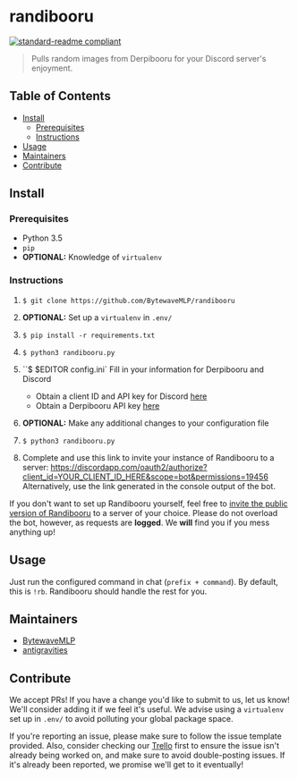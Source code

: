# randibooru

[![standard-readme compliant](https://img.shields.io/badge/readme%20style-standard-brightgreen.svg?style=flat-square)](https://github.com/RichardLitt/standard-readme)

> Pulls random images from Derpibooru for your Discord server's enjoyment.

## Table of Contents

- [Install](#install)
    - [Prerequisites](#prerequisites)
    - [Instructions](#instructions)
- [Usage](#usage)
- [Maintainers](#maintainers)
- [Contribute](#contribute)

## Install

### Prerequisites

- Python 3.5
- `pip`
- **OPTIONAL:** Knowledge of `virtualenv`

### Instructions

1. `$ git clone https://github.com/BytewaveMLP/randibooru`
2. **OPTIONAL:** Set up a `virtualenv` in `.env/`
3. `$ pip install -r requirements.txt`
4. `$ python3 randibooru.py`
5. ``$ $EDITOR config.ini`
  Fill in your information for Derpibooru and Discord
    - Obtain a client ID and API key for Discord [here](https://discordapp.com/developers/applications/me)
    - Obtain a Derpibooru API key [here](https://derpibooru.org/users/edit)

6. **OPTIONAL:** Make any additional changes to your configuration file
7. `$ python3 randibooru.py`
8. Complete and use this link to invite your instance of Randibooru to a server: https://discordapp.com/oauth2/authorize?client_id=YOUR_CLIENT_ID_HERE&scope=bot&permissions=19456
  Alternatively, use the link generated in the console output of the bot.

If you don't want to set up Randibooru yourself, feel free to [invite the public version of Randibooru](https://discordapp.com/oauth2/authorize?client_id=206203876095950850&scope=bot&permissions=19456) to a server of your choice. Please do not overload the bot, however, as requests are **logged**. We **will** find you if you mess anything up!

## Usage

Just run the configured command in chat (`prefix + command`). By default, this is `!rb`. Randibooru should handle the rest for you.

## Maintainers

- [BytewaveMLP](https://github.com/BytewaveMLP)
- [antigravities](https://alexandra.moe/)

## Contribute

We accept PRs! If you have a change you'd like to submit to us, let us know! We'll consider adding it if we feel it's useful. We advise using a `virtualenv` set up in `.env/` to avoid polluting your global package space.

If you're reporting an issue, please make sure to follow the issue template provided. Also, consider checking our [Trello](https://trello.com/b/stNAQarK/randibooru) first to ensure the issue isn't already being worked on, and make sure to avoid double-posting issues. If it's already been reported, we promise we'll get to it eventually!